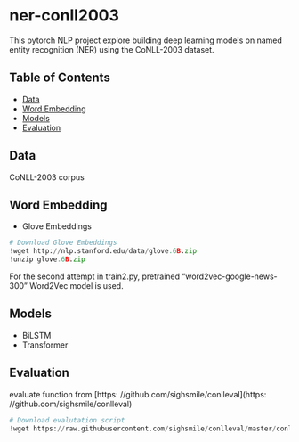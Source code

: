 # ner-conll2003

This pytorch NLP project explore building deep learning models on named entity recognition (NER) using the CoNLL-2003 dataset.

## Table of Contents

- [Data](#data)
- [Word Embedding](#word-embedding)
- [Models](#models)
- [Evaluation](#evaluation)

## Data
CoNLL-2003 corpus

## Word Embedding
- Glove Embeddings

```python
# Download Glove Embeddings
!wget http://nlp.stanford.edu/data/glove.6B.zip
!unzip glove.6B.zip
```
For the second attempt in train2.py, pretrained “word2vec-google-news-300” Word2Vec model is used.

## Models
- BiLSTM
- Transformer

## Evaluation
evaluate function from [https: //github.com/sighsmile/conlleval](https: //github.com/sighsmile/conlleval)

```python
# Download evalutation script
!wget https://raw.githubusercontent.com/sighsmile/conlleval/master/conlleval.py
```